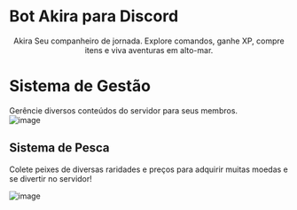 # Bot Akira para Discord
<p align="center">
  Akira Seu companheiro de jornada.
  Explore comandos, ganhe XP, compre itens e viva aventuras em alto-mar.
</p>

# Sistema de Gestão
Gerêncie diversos conteúdos do servidor para seus membros.<br>
![image](https://github.com/user-attachments/assets/e512573a-24d5-4c8f-ba92-46b66d6c3b5c)

## Sistema de Pesca
<p>
  Colete peixes de diversas raridades e preços para adquirir muitas moedas e se divertir no servidor!
</p>

![image](https://github.com/user-attachments/assets/6218c8b6-5ed9-49b8-9fb6-e743af0c98fe)
